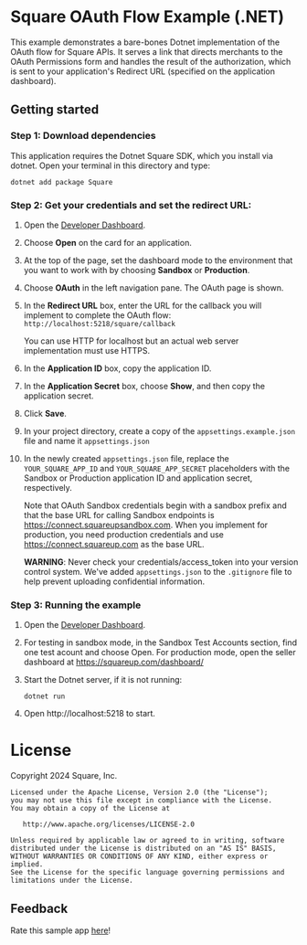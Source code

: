 # Square OAuth Flow Example (.NET)

This example demonstrates a bare-bones Dotnet implementation of the OAuth flow for Square APIs. It serves a link that directs merchants to the OAuth Permissions form and handles the result of the authorization, which is sent to your application's Redirect URL (specified on the application dashboard).

## Getting started

### Step 1: Download dependencies

This application requires the Dotnet Square SDK, which you install via dotnet. Open your terminal in this directory and type:

```
dotnet add package Square
```

### Step 2: Get your credentials and set the redirect URL:

1. Open the [Developer Dashboard](https://developer.squareup.com/apps).
1. Choose **Open** on the card for an application.
1. At the top of the page, set the dashboard mode to the environment that you want to work with by choosing **Sandbox** or **Production**.
1. Choose **OAuth** in the left navigation pane. The OAuth page is shown.
1. In the **Redirect URL** box, enter the URL for the callback you will implement to complete the OAuth flow:
   `http://localhost:5218/square/callback`

   You can use HTTP for localhost but an actual web server implementation must use HTTPS.

1. In the **Application ID** box, copy the application ID.
1. In the **Application Secret** box, choose **Show**, and then copy the application secret.
1. Click **Save**.
1. In your project directory, create a copy of the `appsettings.example.json` file and name it `appsettings.json`
1. In the newly created `appsettings.json` file, replace the `YOUR_SQUARE_APP_ID` and `YOUR_SQUARE_APP_SECRET` placeholders with the Sandbox or Production application ID and application secret, respectively.

   Note that OAuth Sandbox credentials begin with a sandbox prefix and that the base URL for calling Sandbox endpoints is https://connect.squareupsandbox.com. When you implement for production, you need production credentials and use https://connect.squareup.com as the base URL.

   **WARNING**: Never check your credentials/access_token into your version control system. We've added `appsettings.json` to the `.gitignore` file to help prevent uploading confidential information.

### Step 3: Running the example

1. Open the [Developer Dashboard](https://developer.squareup.com/apps).

1. For testing in sandbox mode, in the Sandbox Test Accounts section, find one test acount and choose Open. For production mode, open the seller dashboard at https://squareup.com/dashboard/

1. Start the Dotnet server, if it is not running:

   ```
   dotnet run
   ```

1. Open http://localhost:5218 to start.

# License

Copyright 2024 Square, Inc.
​

```
Licensed under the Apache License, Version 2.0 (the "License");
you may not use this file except in compliance with the License.
You may obtain a copy of the License at
​
   http://www.apache.org/licenses/LICENSE-2.0
​
Unless required by applicable law or agreed to in writing, software
distributed under the License is distributed on an "AS IS" BASIS,
WITHOUT WARRANTIES OR CONDITIONS OF ANY KIND, either express or implied.
See the License for the specific language governing permissions and
limitations under the License.
```

## Feedback

Rate this sample app [here](https://delighted.com/t/Z1xmKSqy)!
